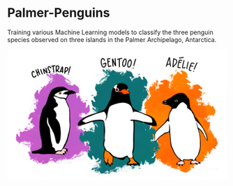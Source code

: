 # Palmer-Penguins
Training various Machine Learning models to classify the three penguin species observed on three islands in the Palmer Archipelago, Antarctica.

![Penguins](https://github.com/Shreyas1018/Palmer-Penguins/blob/main/penguins_species.png)

